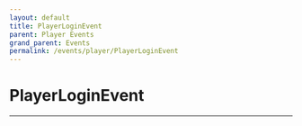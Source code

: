 ```yaml
---
layout: default
title: PlayerLoginEvent
parent: Player Events
grand_parent: Events
permalink: /events/player/PlayerLoginEvent
---
```


# PlayerLoginEvent

---
